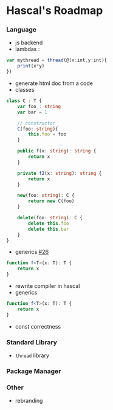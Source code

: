 # Hascal's Roadmap 

### Language
- js backend
- lambdas :
```typescript
var mythread = thread(@(x:int,y:int){
    print(x*y)
})
```
- generate html doc from a code
- classes
```typescript
class C : T {
    var foo : string
    var bar = 1

    // constructor
    C(foo: string){
        this.foo = foo
    }

    public f(x: string): string {
        return x
    }

    private f2(x: string): string {
        return x
    }

    new(foo: string): C {
        return new C(foo)
    }

    delete(foo: string): C {
        delete this.foo
        delete this.bar
    }
}
```
- generics [#26](https://github.com/hascal/hascal/issues/26)
```typescript
function f<T>(x: T): T {
    return x
}
```
- rewrite compiler in hascal 
- generics
```typescript
function f<T>(x: T): T {
    return x
}
```
- const correctness

### Standard Library
- `thread` library

### Package Manager

### Other
- rebranding